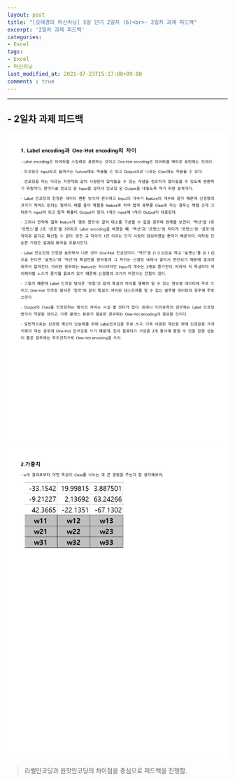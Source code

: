 ```yaml
---
layout: post
title: "[오태경의 머신러닝] 5일 단기 2일차 (6)<br>- 2일차 과제 피드백"
excerpt: '2일차 과제 피드백'
categories:
- Excel
tags:
- Excel
- 머신러닝
last_modified_at: 2021-07-23T15:17:00+09:00
comments : true
---
```

<hr>

<h2>- 2일차 과제 피드백</h2>
<div style="align-items: center;">
    <img src="/assets/post-image/Excel-5일-단기-2/2일차 과제 피드백-1.png">
</div>
<div style="align-items: center;">
    <img src="/assets/post-image/Excel-5일-단기-2/2일차 과제 피드백-2.png">
</div>

> 라벨인코딩과 원핫인코딩의 차이점을 중심으로 피드백을 진행함.

<br>